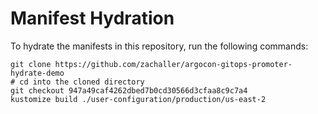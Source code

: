 # Manifest Hydration

To hydrate the manifests in this repository, run the following commands:

```shell
git clone https://github.com/zachaller/argocon-gitops-promoter-hydrate-demo
# cd into the cloned directory
git checkout 947a49caf4262dbed7b0cd30566d3cfaa8c9c7a4
kustomize build ./user-configuration/production/us-east-2
```
